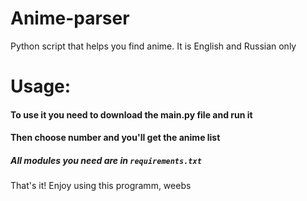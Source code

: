 # Anime-parser
Python script that helps you find anime.
It is English and Russian only
# Usage:
#### To use it you need to download the main.py file and run it
#### Then choose number and you'll get the anime list
##### All modules you need are in ```requirements.txt```
That's it! Enjoy using this programm, weebs
